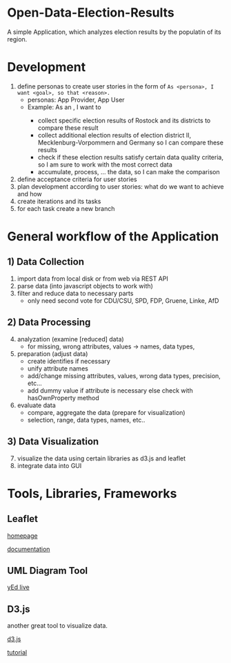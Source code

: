 # Open-Data-Election-Results
A simple Application, which analyzes election results by the populatin of its region.

# Development
1. define personas to create user stories in the form of `As <persona>, I want <goal>, so that <reason>.`
   * personas: App Provider, App User
   * Example: As an <App Provider>, I want to 
     * collect specific election results of Rostock and its districts to compare these result
     * collect additional election results of election district II, Mecklenburg-Vorpommern and Germany so I can compare these results
     * check if these election results satisfy certain data quality criteria, so I am sure to work with the most correct data
     * accumulate, process, … the data, so I can make the comparison 
2. define acceptance criteria for user stories
3. plan development according to user stories: what do we want to achieve and how
4. create iterations and its tasks
5. for each task create a new branch

# General workflow of the Application

## 1) Data Collection
1. import data from local disk or from web via REST API
2. parse data (into javascript objects to work with)
3. filter and reduce data to necessary parts
   * only need second vote for CDU/CSU, SPD, FDP, Gruene, Linke, AfD

## 2) Data Processing
4. analyzation (examine [reduced] data)
   * for missing, wrong attributes, values -> names, data types, 
5. preparation (adjust data)
   * create identifies if necessary
   * unify attribute names
   * add/change missing attributes, values, wrong data types, precision, etc...
   * add dummy value if attribute is necessary else check with hasOwnProperty method
6. evaluate data
   * compare, aggregate the data (prepare for visualization)
   * selection, range, data types, names, etc..
## 3) Data Visualization
7. visualize the data using certain libraries as d3.js and leaflet
8. integrate data into GUI

# Tools, Libraries, Frameworks

## Leaflet
[homepage](https://leafletjs.com/)

[documentation](https://leafletjs.com/reference.html)


## UML Diagram Tool
[yEd live](https://www.yworks.com/products/yed-live)

## D3.js
another great tool to visualize data.

[d3.js](https://d3js.org/)

[tutorial](https://wattenberger.com/)
